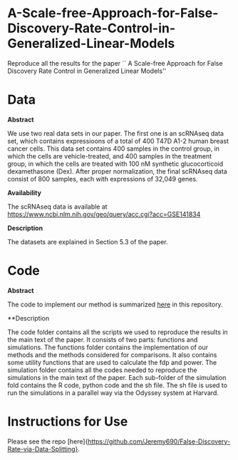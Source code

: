 # A-Scale-free-Approach-for-False-Discovery-Rate-Control-in-Generalized-Linear-Models
Reproduce all the results for the paper `` A Scale-free Approach for False Discovery Rate Control in Generalized Linear Models''

# Data

**Abstract**

We use two real data sets in our paper. The first one is an scRNAseq data set, which contains expressioons of a total of 400 T47D A1-2 human breast cancer cells. This data set contains 400 samples in the control group, in which the cells are vehicle-treated, and 400 samples in the treatment group, in which the cells are treated with 100 nM synthetic glucocorticoid dexamethasone (Dex). After proper normalization, the final scRNAseq data consist of 800 samples, each with  expressions of 32,049 genes.

**Availability**

The scRNAseq data is available at
https://www.ncbi.nlm.nih.gov/geo/query/acc.cgi?acc=GSE141834

**Description**

The datasets are explained in Section 5.3 of the paper.

# Code

**Abstract**

The code to implement our method is summarized [here](https://github.com/Jeremy690/-A-Scale-free-Approach-for-False-Discovery-Rate-Control-in-Generalized-Linear-Models/tree/main/code/functions) in this repository.

**Description

The code folder contains all the scripts we used to reproduce the results in the main text of the paper. It consists of two parts: functions and simulations. The functions folder contains the implementation of our methods and the methods considered for comparisons. It also contains some utility functions that are used to calculate the fdp and power. The simulation folder contains all the codes needed to reproduce the simulations in the main text of the paper. Each sub-folder of the simulation fold contains the R code, python code and the sh file. The sh file is used to run the simulations in a parallel way via the Odyssey system at Harvard. 

# Instructions for Use

Please see the repo [here]{https://github.com/Jeremy690/False-Discovery-Rate-via-Data-Splitting}.

